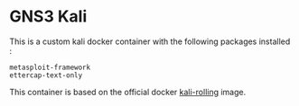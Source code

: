 # GNS3 Kali

This is a custom kali docker container with the following packages installed :

    metasploit-framework
    ettercap-text-only

This container is based on the official docker [kali-rolling](https://hub.docker.com/r/kalilinux/kali-rolling) image.